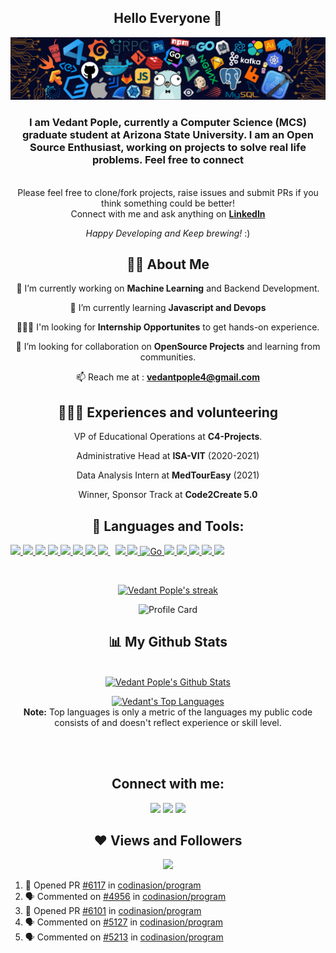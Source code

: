 <div align="center">
<h2> Hello Everyone 👋 </h2>
</div>

<p align="center"> 
 <img src="https://github.com/vedantpople4/vedantpople4/blob/master/header_.png"/> </p>

<h3 align="center"><b>  I am Vedant Pople, currently a Computer Science (MCS) graduate student at Arizona State University. I am an Open Source Enthusiast, working on projects to solve real life problems. Feel free to connect </b></h3>

<div align="center">

 <br>
Please feel free to clone/fork projects, raise issues and submit PRs if you think something could be better! <br>
Connect with me and ask anything on <a href="https://www.linkedin.com/in/vedantpople/"><b>LinkedIn</b></a> 

<i>Happy Developing and Keep brewing!</i> :)

<!-- <h1 align="left"> <img src="https://i.insider.com/5ee7c2893f737024027c1d77?width=700" width="700px" height ="400px"></h1> -->

## 🙋‍♂️ About Me

🔭 I’m currently working on **Machine Learning** and Backend Development.
    
🌱 I’m currently learning **Javascript and Devops** 
 
 👩🏻‍🎓 I'm looking for **Internship Opportunites** to get hands-on experience.

👯 I’m looking for collaboration on **OpenSource Projects** and learning from communities.

📫 Reach me at : **vedantpople4@gmail.com**

## 👩🏻‍🎓 Experiences and volunteering
 
 VP of Educational Operations at **C4-Projects**.
    
 Administrative Head at **ISA-VIT** (2020-2021)
 
 Data Analysis Intern at **MedTourEasy** (2021)

 Winner, Sponsor Track at **Code2Create 5.0**


## 🚀 Languages and Tools:

<p align="left"> 
    <a href="https://www.java.com" target="_blank"> <img src="https://img.icons8.com/color/48/000000/java-coffee-cup-logo.png"/> </a>
    <a href="https://reactjs.org/" target="_blank"> <img src="https://img.icons8.com/color/48/000000/react-native.png"/> </a>
    <a href="https://developer.mozilla.org/en-US/docs/Web/JavaScript" target="_blank"> <img src="https://img.icons8.com/color/48/000000/javascript.png"/> </a> 
    <a href="https://www.w3.org/html/" target="_blank"> <img src="https://img.icons8.com/color/48/000000/html-5.png"/> </a> 
    <a href="https://www.w3schools.com/css/" target="_blank"> <img src="https://img.icons8.com/color/48/000000/css3.png"/> </a> 
    <a href="https://getbootstrap.com" target="_blank"> <img src="https://img.icons8.com/color/48/000000/bootstrap.png"/> </a> 
    <a href="https://www.python.org" target="_blank"> <img src="https://img.icons8.com/color/48/000000/python.png"/> </a> 
    <a style="padding-right:8px;" href="https://nodejs.org" target="_blank"> <img src="https://img.icons8.com/color/48/000000/nodejs.png"/> </a> 
    <a href="https://firebase.google.com/" target="_blank"> <img src="https://img.icons8.com/color/48/000000/firebase.png"/> </a>    
    <a href="https://git-scm.com/" target="_blank"> <img src="https://img.icons8.com/color/48/000000/git.png"/> </a> 
    <a href="https://www.Golang.io" target="_blank"> <img src="https://img.icons8.com/color/48/000000/golang.png" alt="Go" width="48" height="48"/> </a> 
    <a href="https://c.js.org" target="_blank"> <img src="https://img.icons8.com/color/48/000000/c-programming.png"/> </a>
    <a href= "https://jquery.com/"><img src = "https://img.icons8.com/ios-filled/50/000000/jquery.png"/>
   <a href="https://www.djangoproject.com/"><img src="https://img.icons8.com/color/48/000000/django.png"/>
    <a href = "https://www.docker.com/"><img src="https://img.icons8.com/color/48/000000/docker.png"/>
    <a href = "https://www.linux.org/"><img src="https://img.icons8.com/color/48/000000/linux.png"/>
    
</p>

<!-- [![React Badge](https://img.shields.io/badge/-React-61DBFB?style=for-the-badge&labelColor=black&logo=react&logoColor=61DBFB)](#)  [![Javascript Badge](https://img.shields.io/badge/-Javascript-F0DB4F?style=for-the-badge&labelColor=black&logo=javascript&logoColor=F0DB4F)](#) [![Typescript Badge](https://img.shields.io/badge/-Typescript-007acc?style=for-the-badge&labelColor=black&logo=typescript&logoColor=007acc)](#) [![Nodejs Badge](https://img.shields.io/badge/-Nodejs-3C873A?style=for-the-badge&labelColor=black&logo=node.js&logoColor=3C873A)](#) [![GraphQL Badge](https://img.shields.io/badge/-GraphQl-e535ab?style=for-the-badge&labelColor=black&logo=node.js&logoColor=e535ab)](#) -->
<br/>

<p align="center">
    <a href="https://github.com/vedantpople4/github-readme-streak-stats">
        <img title="🔥 Get streak stats for your profile at git.io/streak-stats" alt="Vedant Pople's streak" src="https://github-readme-streak-stats.herokuapp.com/?user=vedantpople4&theme=black-ice&hide_border=true&stroke=0000&background=060A0CD0"/>
    </a>
</p>
     
![Profile Card](https://github-profile-summary-cards.vercel.app/api/cards/profile-details?username=vedantpople4&theme=nord_dark)

## 📊 My Github Stats

  <br/>
    <a href="https://github.com/vedantpople4/github-readme-stats"><img alt="Vedant Pople's Github Stats" src="https://github-readme-stats.vercel.app/api?username=vedantpople4&show_icons=true&count_private=true&theme=react&hide_border=true&bg_color=0D1117" /></a>
             
  <a href="https://github.com/vedantpople4/github-readme-stats"><img alt="Vedant's Top Languages" src="https://github-readme-stats.vercel.app/api/top-langs/?username=vedantpople4&langs_count=8&count_private=true&layout=compact&theme=react&hide_border=true&bg_color=0D1117" /></a>
  <br/>
  <b>Note:</b> Top languages is only a metric of the languages my public code consists of and doesn't reflect experience or skill level.

<br/>
<br/>

## Connect with me:
<p align="left">

<a href = "https://www.linkedin.com/in/vedantpople"><img src="https://img.icons8.com/fluent/48/000000/linkedin.png"/></a>
<a href = "https://twitter.com/vedantpople"><img src="https://img.icons8.com/fluent/48/000000/twitter.png"/></a>
<a href = "https://www.instagram.com/vedant.pople"><img src="https://img.icons8.com/fluent/48/000000/instagram-new.png"/></a>
<!-- <a  href ="https://app.slack.com/client/T4N3CG75G/learning-slack/user_profile/U02A71HGFC2"><img src ="https://img.icons8.com/color/48/000000/slack-new.png"></a> -->
<!-- <a href = "" ><img src = ""> -->
<!-- <a href =""><img src="https://img.icons8.com/cute-clipart/48/000000/discord-logo.png"/> -->


</p>

## ❤ Views and Followers
<a href="https://github.com/vedantpople4/github-profile-views-counter">
    <img src="https://komarev.com/ghpvc/?username=vedantpople4">
</a>
        </div>
      
<!--START_SECTION:activity-->
1. 💪 Opened PR [#6117](https://github.com/codinasion/program/pull/6117) in [codinasion/program](https://github.com/codinasion/program)
2. 🗣 Commented on [#4956](https://github.com/codinasion/program/issues/4956) in [codinasion/program](https://github.com/codinasion/program)
3. 💪 Opened PR [#6101](https://github.com/codinasion/program/pull/6101) in [codinasion/program](https://github.com/codinasion/program)
4. 🗣 Commented on [#5127](https://github.com/codinasion/program/issues/5127) in [codinasion/program](https://github.com/codinasion/program)
5. 🗣 Commented on [#5213](https://github.com/codinasion/program/issues/5213) in [codinasion/program](https://github.com/codinasion/program)
<!--END_SECTION:activity-->

